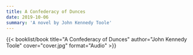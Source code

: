 ```yaml
---
title: A Confederacy of Dunces
date: 2019-10-06
summary: 'A novel by John Kennedy Toole'
---
```


{{< booklist/book
title="A Confederacy of Dunces"
author="John Kennedy Toole"
cover="cover.jpg"
format="Audio" >}}
